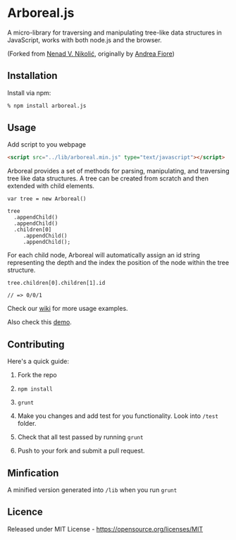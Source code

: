# Arboreal.js

A micro-library for traversing and manipulating tree-like data
structures in JavaScript, works with both node.js and the browser.

(Forked from [Nenad V. Nikolić](https://github.com/shonzilla/arboreal), originally by [Andrea Fiore](https://github.com/afiore/arboreal))

## Installation

Install via npm:

```bash
% npm install arboreal.js
```

## Usage

Add script to you webpage

```html
<script src="../lib/arboreal.min.js" type="text/javascript"></script>
```

Arboreal provides a set of methods for parsing, manipulating, and
traversing tree like data structures. A tree can be created from scratch and then extended with child elements.

    var tree = new Arboreal()

    tree
      .appendChild()
      .appendChild()
      .children[0]
         .appendChild()
         .appendChild();

For each child node, Arboreal will automatically assign an id string representing the depth and the index
the position of the node within the tree structure.

    tree.children[0].children[1].id

    // => 0/0/1

Check our [wiki](https://github.com/vasiliyaltunin/arboreal.js/wiki) for more usage examples. 

Also check this [demo]().

## Contributing

Here's a quick guide:

1. Fork the repo 

2. `npm install`

3. `grunt`

4. Make you changes and add test for you functionality. Look into `/test` folder.

5. Check that all test passed by running `grunt`

6. Push to your fork and submit a pull request.


## Minfication

A minified version generated into `/lib` when you run `grunt`

## Licence

Released under MIT License - https://opensource.org/licenses/MIT
